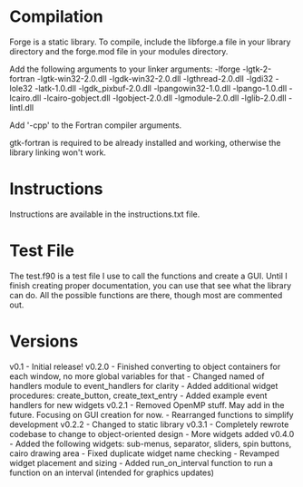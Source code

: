 Compilation
===========
Forge is a static library. To compile, include the libforge.a file in your library directory and the forge.mod file in your modules directory.

Add the following arguments to your linker arguments:
-lforge -lgtk-2-fortran -lgtk-win32-2.0.dll -lgdk-win32-2.0.dll -lgthread-2.0.dll -lgdi32 -lole32 -latk-1.0.dll -lgdk_pixbuf-2.0.dll -lpangowin32-1.0.dll -lpango-1.0.dll -lcairo.dll -lcairo-gobject.dll -lgobject-2.0.dll -lgmodule-2.0.dll -lglib-2.0.dll -lintl.dll

Add '-cpp' to the Fortran compiler arguments.

gtk-fortran is required to be already installed and working, otherwise the library linking won't work.



Instructions
============
Instructions are available in the instructions.txt file.


Test File
=========
The test.f90 is a test file I use to call the functions and create a GUI.  Until I finish creating proper documentation, you can use that see what the library can do.  All the possible functions are there, though most are commented out.


Versions
========
v0.1   - Initial release!
v0.2.0 - Finished converting to object containers for each window, no more global variables for that
       - Changed named of handlers module to event_handlers for clarity
       - Added additional widget procedures:  create_button, create_text_entry
       - Added example event handlers for new widgets
v0.2.1 - Removed OpenMP stuff.  May add in the future.  Focusing on GUI creation for now.
       - Rearranged functions to simplify development
v0.2.2 - Changed to static library
v0.3.1 - Completely rewrote codebase to change to object-oriented design
       - More widgets added
v0.4.0 - Added the following widgets: sub-menus, separator, sliders, spin buttons, cairo drawing area
       - Fixed duplicate widget name checking
       - Revamped widget placement and sizing
       - Added run_on_interval function to run a function on an interval (intended for graphics updates)